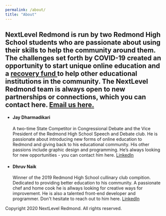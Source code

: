 ```yaml
---
permalink: /about/
title: "About"
---
```

 <head>
    <meta charset="UTF-8" />
    <meta name="viewport" content="width=device-width, initial-scale=1.0" />
    <meta http-equiv="X-UA-Compatible" content="ie=edge" />
    <link rel="stylesheet" href="https://jayd1903.github.io/mm-github-pages-starter/css/main.css" />
  </head>
  <body>
    <!--navigation ends-->
    <!--main-->
    <div class="spacer" />
    <div id="hero-image">
      <div class="wrapper">
        <h2>
          NextLevel Redmond is run by two Redmond High School students who are passionate about using their skills to help the community around them. The challenges set forth by COVID-19 created an opportunity to start unique online education and a  <a href="https://www.gofundme.com/f/nextlevel-redmond-covid19-recovery-fund?utm_medium=copy_link&utm_source=customer&utm_campaign=p_lico+share-sheet">recovery fund </a>to help other educational institutions in the community. The NextLevel Redmond team is always open to new partnerships or connections, which you can contact here. <a href = "mailto:nextlevelredmond@gmail.com">Email us here.</a>
        </h2>
      </div>
    </div>
    <!--features-->
    <div class="spacer" />
    <div id="features">
      <div class="wrapper">
        <ul>
          <li class="feature-1">
            <h4>Jay Dharmadikari</h4>
            <p>
              A two-time State Competitor in Congressional Debate and the Vice President of the Redmond High School Speech and Debate club. He is passionate about introducing new forms of online education to Redmond and giving back to his educational community. His other passions include graphic design and programming. He’s always looking for new opportunities - you can contact him here. <a href="https://www.linkedin.com/in/jay-dharmadhikari-751745190">LinkedIn</a>
            </p>
          </li>
          <div id="spaceblock"></div>
          <li class="feature-2">
            <h4>Dhruv Naik</h4>
            <p>
              Winner of the 2019 Redmond High School cullinary club compition. Dedicated to providing better education to his community. A passionate chef and home cook he is allways looking for creative ways for improvement. He is also a talented front-end developer and programmer. Don't hesitate to reach out to him here. <a href="https://www.linkedin.com/in/dhruv-naik-a4a21b18a">LinkedIn</a>
            </p>
          </li>
          <div class="clear"></div>
        </ul>
      </div>
    </div>
    <!--content ends-->
    <div class="spacer" />
    <footer>
      <div class="wrapper">
        <div id="footer-info">
          <p>Copyright 2020 NextLevel Redmond. All rights reserved.</p>
        </div>
        </div>
        <div class="clear"></div>
      </div>
    </footer>
  </body>
